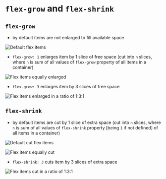 # `flex-grow` and `flex-shrink`

## `flex-grow`

* by default items are not enlarged to fill available space

![Default flex items](https://github.com/damianc/dev-notes/blob/master/_images/css/flex-grow-01.png "Default flex items")

* `flex-grow: 1` enlarges item by 1 slice of free space (cut into `n` slices, where `n` is sum of all values of `flex-grow` property of all items in a container)

![Flex items equally enlarged](https://github.com/damianc/dev-notes/blob/master/_images/css/flex-grow-02.png "Flex items equally enlarged")

* `flex-grow: 3` enlarges item by 3 slices of free space

![Flex items enlarged in a ratio of 1:3:1](https://github.com/damianc/dev-notes/blob/master/_images/css/flex-grow-03.png "Flex items enlarged in a ratio of 1:3:1")

## `flex-shrink`

* by default items are cut by 1 slice of extra space (cut into `n` slices, where `n` is sum of all values of `flex-shrink` property [being `1` if not defined] of all items in a container)

![Default cut flex items](https://github.com/damianc/dev-notes/blob/master/_images/css/flex-shrink-01.png "Default cut flex items")

![Flex items equally cut](https://github.com/damianc/dev-notes/blob/master/_images/css/flex-shrink-02.png "Flex items equally cut")

* `flex-shrink: 3` cuts item by 3 slices of extra space

![Flex items cut in a ratio of 1:3:1](https://github.com/damianc/dev-notes/blob/master/_images/css/flex-shrink-03.png "Flex items cut in a ratio of 1:3:1")